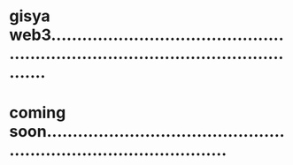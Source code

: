 # gisya web3.........................................................................................................
# coming soon........................................................................................
